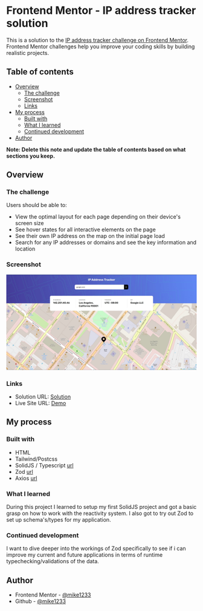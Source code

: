 # Frontend Mentor - IP address tracker solution

This is a solution to the [IP address tracker challenge on Frontend Mentor](https://www.frontendmentor.io/challenges/ip-address-tracker-I8-0yYAH0). Frontend Mentor challenges help you improve your coding skills by building realistic projects.

## Table of contents

- [Overview](#overview)
  - [The challenge](#the-challenge)
  - [Screenshot](#screenshot)
  - [Links](#links)
- [My process](#my-process)
  - [Built with](#built-with)
  - [What I learned](#what-i-learned)
  - [Continued development](#continued-development)
- [Author](#author)

**Note: Delete this note and update the table of contents based on what sections you keep.**

## Overview

### The challenge

Users should be able to:

- View the optimal layout for each page depending on their device's screen size
- See hover states for all interactive elements on the page
- See their own IP address on the map on the initial page load
- Search for any IP addresses or domains and see the key information and location

### Screenshot

![](./screenshot.jpg)

### Links

- Solution URL: [Solution](https://your-solution-url.com)
- Live Site URL: [Demo](https://mike1233.github.io/IP-Address-Tracker-SolidJS/)

## My process

### Built with

- HTML
- Tailwind/Postcss
- SolidJS / Typescript [url](https://www.solidjs.com/guides/getting-started#try-solid)
- Zod [url](https://github.com/colinhacks/zod)
- Axios [url](https://axios-http.com/docs/intro)

### What I learned

During this project I learned to setup my first SolidJS project and got a basic grasp on how to work with the reactivity system. I also got to try out Zod to set up schema's/types for my application.

### Continued development

I want to dive deeper into the workings of Zod specifically to see if i can improve my current and future applications in terms of runtime typechecking/validations of the data.

## Author

- Frontend Mentor - [@mike1233](https://www.frontendmentor.io/profile/mike1233)
- Github - [@mike1233](https://github.com/mike1233)
